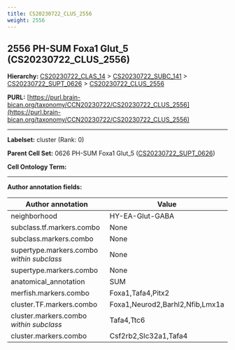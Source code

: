 ```yaml
---
title: CS20230722_CLUS_2556
weight: 2556
---
```

## 2556 PH-SUM Foxa1 Glut_5 (CS20230722_CLUS_2556)
<b>Hierarchy: </b>
[CS20230722_CLAS_14](../CS20230722_CLAS_14) >
[CS20230722_SUBC_141](../CS20230722_SUBC_141) >
[CS20230722_SUPT_0626](../CS20230722_SUPT_0626) >
[CS20230722_CLUS_2556](../CS20230722_CLUS_2556)

**PURL:** [https://purl.brain-bican.org/taxonomy/CCN20230722/CS20230722_CLUS_2556](https://purl.brain-bican.org/taxonomy/CCN20230722/CS20230722_CLUS_2556)

---


**Labelset:** cluster (Rank: 0)

**Parent Cell Set:** 0626 PH-SUM Foxa1 Glut_5 ([CS20230722_SUPT_0626](../CS20230722_SUPT_0626))



**Cell Ontology Term:** 

[MARKER GENES.]: #


---

[TRANSFERRED ANNOTATIONS.]: #


[AUTHOR ANNOTATION FIELDS.]: #


**Author annotation fields:**

| Author annotation | Value |
|-------------------|-------|
|neighborhood|HY-EA-Glut-GABA|
|subclass.tf.markers.combo|None|
|subclass.markers.combo|None|
|supertype.markers.combo _within subclass_|None|
|supertype.markers.combo|None|
|anatomical_annotation|SUM|
|merfish.markers.combo|Foxa1,Tafa4,Pitx2|
|cluster.TF.markers.combo|Foxa1,Neurod2,Barhl2,Nfib,Lmx1a|
|cluster.markers.combo _within subclass_|Tafa4,Ttc6|
|cluster.markers.combo|Csf2rb2,Slc32a1,Tafa4|
